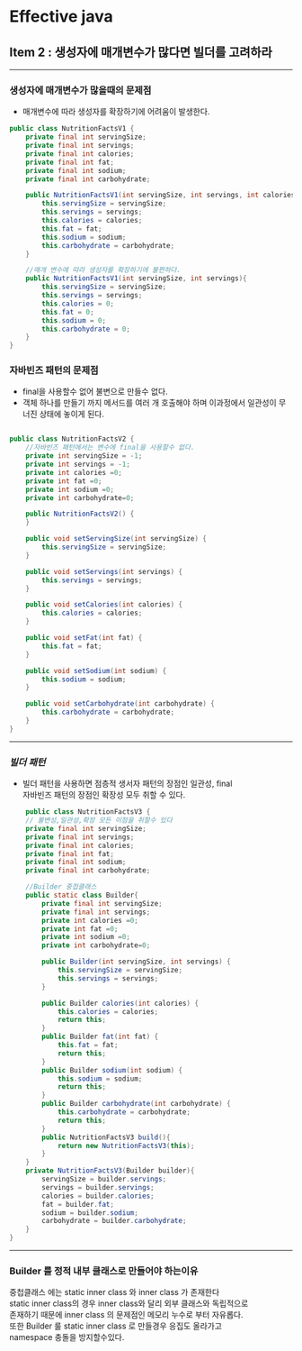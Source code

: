 # Effective java
## Item 2 : 생성자에 매개변수가 많다면 빌더를 고려하라

***
### 생성자에 매개변수가 많을때의 문제점
- 매개변수에 따라 생성자를 확장하기에 어려움이 발생한다.  

```java
public class NutritionFactsV1 {
    private final int servingSize;
    private final int servings;
    private final int calories;
    private final int fat;
    private final int sodium;
    private final int carbohydrate;

    public NutritionFactsV1(int servingSize, int servings, int calories, int fat, int sodium, int carbohydrate) {
        this.servingSize = servingSize;
        this.servings = servings;
        this.calories = calories;
        this.fat = fat;
        this.sodium = sodium;
        this.carbohydrate = carbohydrate;
    }

    //매개 변수에 따라 생성자를 확장하기에 불편하다.
    public NutritionFactsV1(int servingSize, int servings){
        this.servingSize = servingSize;
        this.servings = servings;
        this.calories = 0;
        this.fat = 0;
        this.sodium = 0;
        this.carbohydrate = 0;
    }
}
```
### 자바빈즈 패턴의 문제점  

- final을 사용할수 없어 불변으로 만들수 없다.
- 객체 하나를 만들기 까지 메서드를 여러 개 호출해야 하며 이과정에서 일관성이 무너진 상태에 놓이게 된다.

```java

public class NutritionFactsV2 {
    //자바빈즈 패턴에서는 변수에 final을 사용할수 없다.
    private int servingSize = -1;
    private int servings = -1;
    private int calories =0;
    private int fat =0;
    private int sodium =0;
    private int carbohydrate=0;

    public NutritionFactsV2() {
    }

    public void setServingSize(int servingSize) {
        this.servingSize = servingSize;
    }

    public void setServings(int servings) {
        this.servings = servings;
    }

    public void setCalories(int calories) {
        this.calories = calories;
    }

    public void setFat(int fat) {
        this.fat = fat;
    }

    public void setSodium(int sodium) {
        this.sodium = sodium;
    }

    public void setCarbohydrate(int carbohydrate) {
        this.carbohydrate = carbohydrate;
    }
}
```
***
### ___빌더 패턴___
- 빌더 패턴을 사용하면 점층적 생서자 패턴의 장점인 일관성, final  
 자바빈즈 패턴의 장점인 확장성 모두 취할 수 있다.
```java
    public class NutritionFactsV3 {
    // 불변성,일관성,확장 모든 이점을 취할수 있다
    private final int servingSize;
    private final int servings;
    private final int calories;
    private final int fat;
    private final int sodium;
    private final int carbohydrate;

    //Builder 중첩클래스
    public static class Builder{
        private final int servingSize;
        private final int servings;
        private int calories =0;
        private int fat =0;
        private int sodium =0;
        private int carbohydrate=0;

        public Builder(int servingSize, int servings) {
            this.servingSize = servingSize;
            this.servings = servings;
        }

        public Builder calories(int calories) {
            this.calories = calories;
            return this;
        }
        public Builder fat(int fat) {
            this.fat = fat;
            return this;
        }
        public Builder sodium(int sodium) {
            this.sodium = sodium;
            return this;
        }
        public Builder carbohydrate(int carbohydrate) {
            this.carbohydrate = carbohydrate;
            return this;
        }
        public NutritionFactsV3 build(){
            return new NutritionFactsV3(this);
        }
    }
    private NutritionFactsV3(Builder builder){
        servingSize = builder.servings;
        servings = builder.servings;
        calories = builder.calories;
        fat = builder.fat;
        sodium = builder.sodium;
        carbohydrate = builder.carbohydrate;
    }
}
```

***
### Builder 를 정적 내부 클래스로 만들어야 하는이유
중첩클래스 에는 static inner class 와 inner class 가 존재한다  
static inner class의 경우 inner class와 달리 외부 클래스와 독립적으로  
존재하기 때문에 inner class 의 문제점인 메모리 누수로 부터 자유롭다.  
또한 Builder 룰 static inner class 로 만들경우 응집도 올라가고  
namespace 충돌을 방지할수있다.